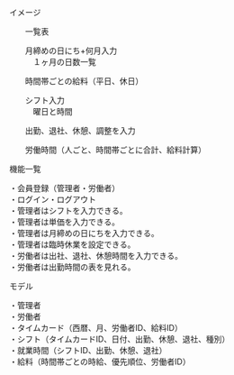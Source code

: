 イメージ

　　一覧表  

　　月締めの日にち+何月入力  
　　　１ヶ月の日数一覧  

　　時間帯ごとの給料（平日、休日）  

　　シフト入力  
　　　曜日と時間  

　　出勤、退社、休憩、調整を入力  

　　労働時間（人ごと、時間帯ごとに合計、給料計算）  


機能一覧  

 ・会員登録（管理者・労働者）  
 ・ログイン・ログアウト  
 ・管理者はシフトを入力できる。  
 ・管理者は単価を入力できる。  
 ・管理者は月締めの日にちを入力できる。  
 ・管理者は臨時休業を設定できる。  
 ・労働者は出社、退社、休憩時間を入力できる。  
 ・労働者は出勤時間の表を見れる。  

モデル  

 ・管理者  
 ・労働者  
 ・タイムカード（西暦、月、労働者ID、給料ID）  
 ・シフト（タイムカードID、日付、出勤、休憩、退社、種別）  
 ・就業時間（シフトID、出勤、休憩、退社）  
 ・給料（時間帯ごとの時給、優先順位、労働者ID）  
